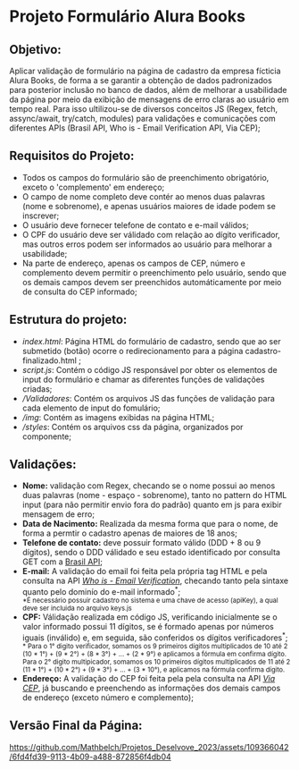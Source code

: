 # Projeto Formulário Alura Books

## Objetivo: 
Aplicar validação de formulário na página de cadastro da empresa fícticia Alura Books, de forma a se garantir a obtenção de dados padronizados para posterior inclusão no banco de dados, além de melhorar a usabilidade da página por meio da exibição de mensagens de erro claras ao usuário em tempo real. Para isso ultilizou-se de diversos conceitos JS (Regex, fetch, assync/await, try/catch, modules) para validações e comunicações com diferentes APIs (Brasil API, Who is - Email Verification API, Via CEP);

## Requisitos do Projeto:

<ul>
   <li>Todos os campos do formulário são de preenchimento obrigatório, exceto o 'complemento' em endereço;</li>
   <li>O campo de nome completo deve contér ao menos duas palavras (nome e sobrenome), e apenas usuários maiores de idade podem se inscrever;</li>
   <li>O usuário deve fornecer telefone de contato e e-mail válidos;</li>
   <li>O CPF do usuário deve ser válidado com relação ao dígito verificador, mas outros erros podem ser informados ao usuário para melhorar a usabilidade;</li>
   <li>Na parte de endereço, apenas os campos de CEP, número e complemento devem permitir o preenchimento pelo usuário, sendo que os demais campos devem ser preenchidos automáticamente por meio de consulta do CEP informado;</li>
</ul>

## Estrutura do projeto:
<ul>
   <li><i>index.html</i>: Página HTML do formulário de cadastro, sendo que ao ser submetido (botão) ocorre o redirecionamento para a página cadastro-finalizado.html ;</li>
   <li><i>script.js</i>: Contém o código JS responsável por obter os elementos de input do formulário e chamar as diferentes funções de validações criadas;</li>
   <li><i>/Validadores</i>: Contém os arquivos JS das funções de validação para cada elemento de input do fomulário;
   <li><i>/img</i>: Contém as imagens exibidas na página HTML;</li>
   <li><i>/styles</i>: Contém os arquivos css da página, organizados por componente;</li>
</ul>


## Validações:
   <ul>
      <li><b>Nome:</b> validação com Regex, checando se o nome possui ao menos duas palavras (nome - espaço - sobrenome), tanto no pattern do HTML input (para não permitir envio fora do padrão) quanto em js para exibir mensagem de erro;</li>
      <li><b>Data de Nacimento:</b> Realizada da mesma forma que para o nome, de forma a permtir o cadastro apenas de maiores de 18 anos;</li>
      <li><b>Telefone de contato:</b> deve possuir formato válido (DDD + 8 ou 9 dígitos), sendo o DDD válidado e seu estado identificado por consulta GET com a <a href="https://brasilapi.com.br/" target="_blank">Brasil API</a>;</li>
      <li><b>E-mail:</b> A validação do email foi feita pela própria tag HTML e pela consulta na API <a href="https://emailverification.whoisxmlapi.com/api" target="_blank"> <i>Who is - Email Verification</i></a>, checando tanto pela sintaxe quanto pelo dominío do e-mail informado<sup>*</sup>;</li>
      <small>*É necessário possuir cadastro no sistema e uma chave de acesso (apiKey), a qual deve ser incluida no arquivo keys.js</small>
      <li><b>CPF:</b> Válidação realizada em código JS, verificando inicialmente se o valor informado possui 11 dígitos, se é formado apenas por números iguais (inválido) e, em seguida, são conferidos os dígitos verificadores<sup>*</sup>;</li>
      <small>* Para o 1° digito verificador, somamos os 9 primeiros dígitos multiplicados de 10 até 2 (10 * 1°) + (9 * 2°) + (8 * 3°) + ... + (2 * 9°) e aplicamos a fórmula em confirma dígito. Para o 2° digito multipicador, somamos os 10 primeiros dígitos multiplicados de 11 até 2 (11 * 1°) + (10 * 2°) + (9 * 3°) + ... + (3 * 10°), e aplicamos na fórmula confirma dígito.</small>
      <li><b>Endereço:</b> A validação do CEP foi feita pela pela consulta na API <a href="https://viacep.com.br/" target="_blank"> <i>Via CEP</i></a>, já buscando e preenchendo as informações dos demais campos de endereço (exceto número e complemento);</li>
   </ul>

## Versão Final da Página:

https://github.com/Mathbelch/Projetos_Deselvove_2023/assets/109366042/6fd4fd39-9113-4b09-a488-872856f4db04

